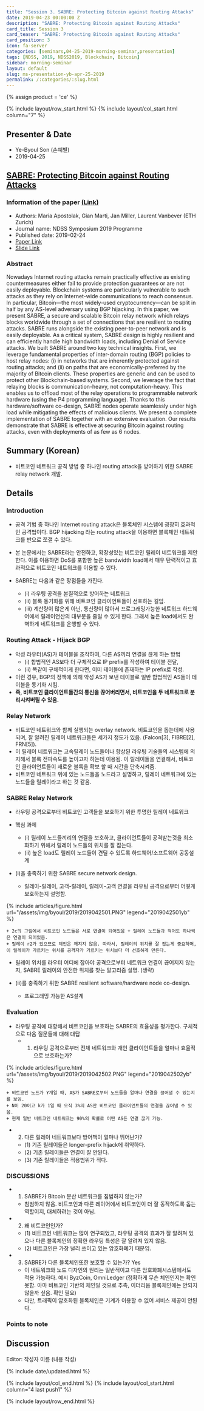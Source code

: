 ```yaml
---
title: "Session 3. SABRE: Protecting Bitcoin against Routing Attacks"
date: 2019-04-23 00:00:00 Z
description: "SABRE: Protecting Bitcoin against Routing Attacks"
card_title: Session 3
card_teaser: "SABRE: Protecting Bitcoin against Routing Attacks"
card_position: 3
icon: fa-server
categories: [seminars,04-25-2019-morning-seminar,presentation]
tags: [NDSS, 2019, NDSS2019, Blockchain, Bitcoin]
sidebar: morning-seminar
layout: default
slug: ms-presentation-yb-apr-25-2019
permalink: /:categories/:slug.html
---
```


{% assign product = 'ce' %}

{% include layout/row_start.html %}
{% include layout/col_start.html column="7" %}

## Presenter & Date
+ Ye-Byoul Son (손예별)
+ 2019-04-25

## [SABRE: Protecting Bitcoin against Routing Attacks](https://inhaucs.github.io/seminars/04-25-2019-morning-seminar/presentation/ms-presentation-yb-apr-25-2019.html)

### Information of the paper [(Link)](https://www.ndss-symposium.org/ndss-paper/sabre-protecting-bitcoin-against-routing-attacks/)
+ Authors: Maria Apostolak, Gian Marti, Jan Miller, Laurent Vanbever (ETH Zurich)
+ Journal name: NDSS Symposium 2019 Programme
+ Published date: 2019-02-24
+ [Paper Link](https://www.ndss-symposium.org/wp-content/uploads/2019/02/ndss2019_02A-1_Apostolaki_paper.pdf)
+ [Slide Link](https://www.ndss-symposium.org/wp-content/uploads/ndss2019_02A-1_Apostolaki_slides.pdf)

### Abstract
Nowadays Internet routing attacks remain practically effective as existing countermeasures either fail to provide protection guarantees or are not easily deployable. Blockchain systems are particularly vulnerable to such attacks as they rely on Internet-wide communications to reach consensus. In particular, Bitcoin—the most widely-used cryptocurrency—can be split in half by any AS-level adversary using BGP hijacking.
 In this paper, we present SABRE, a secure and scalable Bitcoin relay network which relays blocks worldwide through a set of connections that are resilient to routing attacks. SABRE runs alongside the existing peer-to-peer network and is easily deployable. As a critical system, SABRE design is highly resilient and can efficiently handle high bandwidth loads, including Denial
of Service attacks. 
 We built SABRE around two key technical insights. First, we leverage fundamental properties of inter-domain routing (BGP) policies to host relay nodes: (i) in networks that are inherently protected against routing attacks; and (ii) on paths that are economically-preferred by the majority of Bitcoin clients. These properties are generic and can be used to protect other Blockchain-based systems. Second, we leverage the fact that relaying blocks is communication-heavy, not computation-heavy. This enables us to offload most of the relay operations to programmable network hardware (using the P4 programming language). Thanks to this hardware/software co-design, SABRE nodes operate seamlessly under high load while mitigating the effects of malicious clients. 
 We present a complete implementation of SABRE together with an extensive evaluation. Our results demonstrate that SABRE is effective at securing Bitcoin against routing attacks, even with deployments of as few as 6 nodes.
 
## Summary (Korean)
+ 비트코인 네트워크 공격 방법 중 하나인 routing attack을 방어하기 위한 SABRE relay network 개발.

## Details
### Introduction
+ 공격 기법 중 하나인 Internet routing attack은 블록체인 시스템에 굉장히 효과적인 공격법이다. BGP hijacking 라는 routing attack을 이용하면 블록체인 네트워크를 반으로 쪼갤 수 있다.
+ 본 논문에서는 SABRE라는 안전하고, 확장성있는 비트코인 릴레이 네트워크를 제안한다. 이를 이용하면 DoS를 포함한 높은 bandwidth load에서 매우 탄력적이고 효과적으로 비트코인 네트워크를 이용할 수 있다.

+ SABRE는 다음과 같은 장점들을 가진다.
  + (i) 라우팅 공격을 본질적으로 방어하는 네트워크
  + (ii) 블록 동기화를 위해 비트코인 클라이언트들이 선호하는 길임.
  + (iii) 계산량이 많은게 아닌, 통신량이 많아서 프로그래밍가능한 네트워크 하드웨어에서 릴레이연산의 대부분을 줄일 수 있게 한다. 그래서 높은 load에서도 완벽하게 네트워크를 운행할 수 있다.

### Routing Attack - Hijack BGP
+ 악성 라우터(AS)가 테이블을 조작하여, 다른 AS끼리 연결을 끊게 하는 방법
  + (i) 합법적인 AS보다 더 구체적으로 IP prefix를 작성하여 테이블 전달,
  + (ii) 똑같이 구체적이게 한다면, 이미 테이블에 존재하는 IP prefix로 작성.
+ 이런 경우, BGP의 정책에 의해 악성 AS가 보낸 테이블로 일반 합법적인 AS들이 테이블을 동기화 시킴.
+ **즉, 비트코인 클라이언트들간의 통신을 끊어버리면서, 비트코인을 두 네트워크로 분리시켜버릴 수 있음.**

### Relay Network
+ 비트코인 네트워크와 함께 실행되는 overlay network. 비트코인을 돕는데에 사용되며, 잘 알려진 릴레이 네트워크들은 세가지 정도가 있음. (Falcon[3], FIBRE[2], FRN[5]).
+ 이 릴레이 네트워크는 고속릴레이 노드들이나 향상된 라우팅 기술들의 시스템에 의지해서 블록 전파속도를 높이고자 하는데 이용됨. 이 릴레이들을 연결해서, 비트코인 클라이언트들이 새로운 블록을 확보 할 때 시간을 단축시켜줌.
+ 비트코인 네트워크 위에 있는 노드들을 노드라고 설명하고, 릴레이 네트워크에 있는 노드들을 릴레이라고 하는 것 같음.

### SABRE Relay Network
+ 라우팅 공격으로부터 비트코인 고객들을 보호하기 위한 투명한 릴레이 네트워크

+ 핵심 과제
  + (i) 릴레이 노드들끼리의 연결을 보호하고, 클라이언트들이 공격받는것을 최소화하기 위해서 릴레이 노드들의 위치를 잘 잡는다. 
  + (ii) 높은 load도 릴레이 노드들이 견딜 수 있도록 하드웨어/소프트웨어 공동설계 

+ (i)을 충족하기 위한 SABRE secure network design.
  + 릴레이-릴레이, 고객-릴레이, 릴레이-고객 연결을 라우팅 공격으로부터 어떻게 보호하는지 설명함.

{% include articles/figure.html url="/assets/img/byoul/2019/2019042501.PNG" legend="2019042501yb" %}
  
    + 2c의 그림에서 비트코인 노드들은 서로 연결이 되어있음 + 릴레이 노드들과 적어도 하나씩은 연결이 되어있음.
    + 릴레이 r2가 있으므로 체인은 깨지지 않음. 따라서, 릴레이의 위치를 잘 잡는게 중요하며, 이 릴레이가 가르키는 위치를 공격자가 가르키는 위치보다 더 선호하게 만든다.
  + 릴레이 위치를 라우터 어디에 잡아야 공격으로부터 네트워크 연결이 끊어지지 않는지, SABRE 릴레이의 안전한 위치를 찾는 알고리즘 설명. (생략)

+ (ii)를 충족하기 위한 SABRE resilient software/hardware node co-design. 
  + 프로그래밍 가능한 AS설계

### Evaluation
+ 라우팅 공격에 대항해서 비트코인을 보호하는 SABRE의 효율성을 평가한다. 구체적으로 다음 질문들에 대해 대답
  + 1) 라우팅 공격으로부터 전체 네트워크와 개인 클라이언트들을 얼마나 효율적으로 보호하는가?
  
{% include articles/figure.html url="/assets/img/byoul/2019/2019042502.PNG" legend="2019042502yb" %}
  
    + 비트코인 노드가 Y개일 때, AS가 SABRE로부터 노드들을 얼마나 연결을 끊어낼 수 있는지를 보임.
    + N이 20이고 k가 1일 때 오직 3%의 AS만 비트코인 클라이언트들의 연결을 끊어낼 수 있음.
    + 현재 일반 비트코인 네트워크는 90%의 확률로 어떤 AS든 연결 끊기 가능.

  + 2) 다른 릴레이 네트워크보다 방어책이 얼마나 뛰어난가?
    + (1) 기존 릴레이들은 longer-prefix hijack에 취약하다.
    + (2) 기존 릴레이들은 연결이 잘 안된다.
    + (3) 기존 릴레이들은 적용범위가 적다.


### DISCUSSIONS
+ 1) SABRE가 Bitcoin 분산 네트워크를 침범하지 않는가?
  + 침범하지 않음. 비트코인과 다른 레이어에서 비트코인이 더 잘 동작하도록 돕는 역할이지, 대체하려는 것이 아님. 
+ 2) 왜 비트코인인가?
  + (1) 비트코인 네트워크는 많이 연구되었고, 라우팅 공격의 효과가 잘 알려져 있으나 다른 블록체인의 정확한 라우팅 특성은 잘 알려져 있지 않음.
  + (2) 비트코인은 가장 널리 쓰이고 있는 암호화폐기 때문임.

+ 3) SABRE가 다른 블록체인또한 보호할 수 있는가? Yes
  + 이 네트워크와 노드 디자인의 원리는 일반적이고 다른 암호화폐시스템에서도 적용 가능하다. 예시 ByzCoin, OmniLedger (정확하게 무슨 체인인지는 확인 못함. 아마 비트코인 기반의 체인일 것으로 추측, 이더리움 블록체인에는 안되지 않을까 싶음. 확인 필요)
  + 다만, 트래픽이 암호화된 블록체인은 기계가 이용할 수 없어 서비스 제공이 안된다. 


### Points to note


## Discussion
Editor: 작성자 이름
(내용 작성)


{% include date/updated.html %}

{% include layout/col_end.html %}
{% include layout/col_start.html column="4 last push1" %}

{% include layout/row_end.html %}
